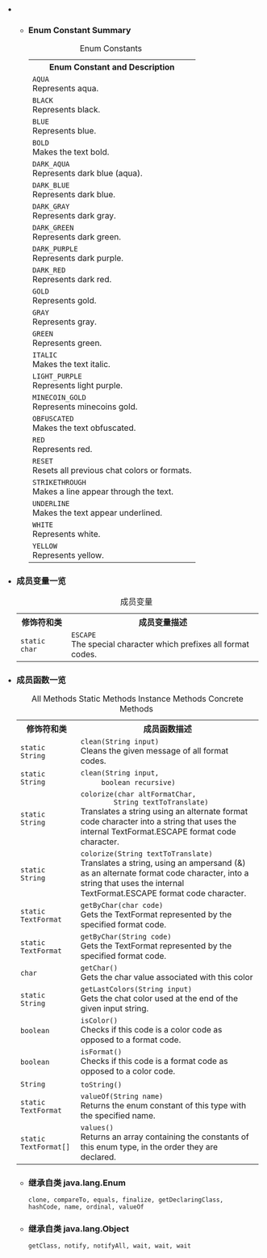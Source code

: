 <div class="summary">
<ul class="blockList">
<li class="blockList">
<!-- =========== ENUM CONSTANT SUMMARY =========== -->
<ul class="blockList">
<li class="blockList"><a name="enum.constant.summary">
<!--   -->
</a>
<h3>Enum Constant Summary</h3>
<table class="memberSummary" border="0" cellpadding="3" cellspacing="0" summary="Enum Constant Summary table, listing enum constants, and an explanation">
<caption><span>Enum Constants</span><span class="tabEnd"> </span></caption>
<tr>
<th class="colOne" scope="col">Enum Constant and Description</th>
</tr>
<tr class="altColor">
<td class="colOne"><code><span class="memberNameLink"><a >AQUA</a></span></code>
<div class="block">Represents aqua.</div>
</td>
</tr>
<tr class="rowColor">
<td class="colOne"><code><span class="memberNameLink"><a >BLACK</a></span></code>
<div class="block">Represents black.</div>
</td>
</tr>
<tr class="altColor">
<td class="colOne"><code><span class="memberNameLink"><a >BLUE</a></span></code>
<div class="block">Represents blue.</div>
</td>
</tr>
<tr class="rowColor">
<td class="colOne"><code><span class="memberNameLink"><a >BOLD</a></span></code>
<div class="block">Makes the text bold.</div>
</td>
</tr>
<tr class="altColor">
<td class="colOne"><code><span class="memberNameLink"><a >DARK_AQUA</a></span></code>
<div class="block">Represents dark blue (aqua).</div>
</td>
</tr>
<tr class="rowColor">
<td class="colOne"><code><span class="memberNameLink"><a >DARK_BLUE</a></span></code>
<div class="block">Represents dark blue.</div>
</td>
</tr>
<tr class="altColor">
<td class="colOne"><code><span class="memberNameLink"><a >DARK_GRAY</a></span></code>
<div class="block">Represents dark gray.</div>
</td>
</tr>
<tr class="rowColor">
<td class="colOne"><code><span class="memberNameLink"><a >DARK_GREEN</a></span></code>
<div class="block">Represents dark green.</div>
</td>
</tr>
<tr class="altColor">
<td class="colOne"><code><span class="memberNameLink"><a >DARK_PURPLE</a></span></code>
<div class="block">Represents dark purple.</div>
</td>
</tr>
<tr class="rowColor">
<td class="colOne"><code><span class="memberNameLink"><a >DARK_RED</a></span></code>
<div class="block">Represents dark red.</div>
</td>
</tr>
<tr class="altColor">
<td class="colOne"><code><span class="memberNameLink"><a >GOLD</a></span></code>
<div class="block">Represents gold.</div>
</td>
</tr>
<tr class="rowColor">
<td class="colOne"><code><span class="memberNameLink"><a >GRAY</a></span></code>
<div class="block">Represents gray.</div>
</td>
</tr>
<tr class="altColor">
<td class="colOne"><code><span class="memberNameLink"><a >GREEN</a></span></code>
<div class="block">Represents green.</div>
</td>
</tr>
<tr class="rowColor">
<td class="colOne"><code><span class="memberNameLink"><a >ITALIC</a></span></code>
<div class="block">Makes the text italic.</div>
</td>
</tr>
<tr class="altColor">
<td class="colOne"><code><span class="memberNameLink"><a >LIGHT_PURPLE</a></span></code>
<div class="block">Represents light purple.</div>
</td>
</tr>
<tr class="rowColor">
<td class="colOne"><code><span class="memberNameLink"><a >MINECOIN_GOLD</a></span></code>
<div class="block">Represents minecoins gold.</div>
</td>
</tr>
<tr class="altColor">
<td class="colOne"><code><span class="memberNameLink"><a >OBFUSCATED</a></span></code>
<div class="block">Makes the text obfuscated.</div>
</td>
</tr>
<tr class="rowColor">
<td class="colOne"><code><span class="memberNameLink"><a >RED</a></span></code>
<div class="block">Represents red.</div>
</td>
</tr>
<tr class="altColor">
<td class="colOne"><code><span class="memberNameLink"><a >RESET</a></span></code>
<div class="block">Resets all previous chat colors or formats.</div>
</td>
</tr>
<tr class="rowColor">
<td class="colOne"><code><span class="memberNameLink"><a >STRIKETHROUGH</a></span></code>
<div class="block">Makes a line appear through the text.</div>
</td>
</tr>
<tr class="altColor">
<td class="colOne"><code><span class="memberNameLink"><a >UNDERLINE</a></span></code>
<div class="block">Makes the text appear underlined.</div>
</td>
</tr>
<tr class="rowColor">
<td class="colOne"><code><span class="memberNameLink"><a >WHITE</a></span></code>
<div class="block">Represents white.</div>
</td>
</tr>
<tr class="altColor">
<td class="colOne"><code><span class="memberNameLink"><a >YELLOW</a></span></code>
<div class="block">Represents yellow.</div>
</td>
</tr>
</table>
</li>
</ul>

<li class="blockList"><a name="field.summary">
<!--   -->
</a>
<h3>成员变量一览</h3>
<table class="memberSummary" border="0" cellpadding="3" cellspacing="0" summary="Field Summary table, listing fields, and an explanation">
<caption><span>成员变量</span><span class="tabEnd"> </span></caption>
<tr>
<th>修饰符和类</th>
<th>成员变量描述</th>
</tr>
<tr class="altColor">
<td class="colFirst"><code>static char</code></td>
<td class="colLast"><code><span class="memberNameLink"><a >ESCAPE</a></span></code>
<div class="block">The special character which prefixes all format codes.</div>
</td>
</tr>
</table>
</li>
</ul>
<!-- ========== METHOD SUMMARY =========== -->
<ul class="blockList">
<li class="blockList"><a name="method.summary">
<!--   -->
</a>
<h3>成员函数一览</h3>
<table class="memberSummary" border="0" cellpadding="3" cellspacing="0" summary="Method Summary table, listing methods, and an explanation">
<caption><span id="t0" class="activeTableTab"><span>All Methods</span><span class="tabEnd"> </span></span><span id="t1" class="tableTab"><span><a >Static Methods</a></span><span class="tabEnd"> </span></span><span id="t2" class="tableTab"><span><a >Instance Methods</a></span><span class="tabEnd"> </span></span><span id="t4" class="tableTab"><span><a >Concrete Methods</a></span><span class="tabEnd"> </span></span></caption>
<tr>
<th>修饰符和类</th>
<th>成员函数描述</th>
</tr>
<tr id="i0" class="altColor">
<td class="colFirst"><code>static <a  title="class or interface in java.lang">String</a></code></td>
<td class="colLast"><code><span class="memberNameLink"><a >clean</a></span>(<a  title="class or interface in java.lang">String</a> input)</code>
<div class="block">Cleans the given message of all format codes.</div>
</td>
</tr>
<tr id="i1" class="rowColor">
<td class="colFirst"><code>static <a  title="class or interface in java.lang">String</a></code></td>
<td class="colLast"><code><span class="memberNameLink"><a >clean</a></span>(<a  title="class or interface in java.lang">String</a> input,
     boolean recursive)</code> </td>
</tr>
<tr id="i2" class="altColor">
<td class="colFirst"><code>static <a  title="class or interface in java.lang">String</a></code></td>
<td class="colLast"><code><span class="memberNameLink"><a >colorize</a></span>(char altFormatChar,
        <a  title="class or interface in java.lang">String</a> textToTranslate)</code>
<div class="block">Translates a string using an alternate format code character into a
 string that uses the internal TextFormat.ESCAPE format code
 character.</div>
</td>
</tr>
<tr id="i3" class="rowColor">
<td class="colFirst"><code>static <a  title="class or interface in java.lang">String</a></code></td>
<td class="colLast"><code><span class="memberNameLink"><a >colorize</a></span>(<a  title="class or interface in java.lang">String</a> textToTranslate)</code>
<div class="block">Translates a string, using an ampersand (&amp;) as an alternate format code
 character, into a string that uses the internal TextFormat.ESCAPE format
 code character.</div>
</td>
</tr>
<tr id="i4" class="altColor">
<td class="colFirst"><code>static <a  title="enum in cn.nukkit.utils">TextFormat</a></code></td>
<td class="colLast"><code><span class="memberNameLink"><a >getByChar</a></span>(char code)</code>
<div class="block">Gets the TextFormat represented by the specified format code.</div>
</td>
</tr>
<tr id="i5" class="rowColor">
<td class="colFirst"><code>static <a  title="enum in cn.nukkit.utils">TextFormat</a></code></td>
<td class="colLast"><code><span class="memberNameLink"><a >getByChar</a></span>(<a  title="class or interface in java.lang">String</a> code)</code>
<div class="block">Gets the TextFormat represented by the specified format code.</div>
</td>
</tr>
<tr id="i6" class="altColor">
<td class="colFirst"><code>char</code></td>
<td class="colLast"><code><span class="memberNameLink"><a >getChar</a></span>()</code>
<div class="block">Gets the char value associated with this color</div>
</td>
</tr>
<tr id="i7" class="rowColor">
<td class="colFirst"><code>static <a  title="class or interface in java.lang">String</a></code></td>
<td class="colLast"><code><span class="memberNameLink"><a >getLastColors</a></span>(<a  title="class or interface in java.lang">String</a> input)</code>
<div class="block">Gets the chat color used at the end of the given input string.</div>
</td>
</tr>
<tr id="i8" class="altColor">
<td class="colFirst"><code>boolean</code></td>
<td class="colLast"><code><span class="memberNameLink"><a >isColor</a></span>()</code>
<div class="block">Checks if this code is a color code as opposed to a format code.</div>
</td>
</tr>
<tr id="i9" class="rowColor">
<td class="colFirst"><code>boolean</code></td>
<td class="colLast"><code><span class="memberNameLink"><a >isFormat</a></span>()</code>
<div class="block">Checks if this code is a format code as opposed to a color code.</div>
</td>
</tr>
<tr id="i10" class="altColor">
<td class="colFirst"><code><a  title="class or interface in java.lang">String</a></code></td>
<td class="colLast"><code><span class="memberNameLink"><a >toString</a></span>()</code> </td>
</tr>
<tr id="i11" class="rowColor">
<td class="colFirst"><code>static <a  title="enum in cn.nukkit.utils">TextFormat</a></code></td>
<td class="colLast"><code><span class="memberNameLink"><a >valueOf</a></span>(<a  title="class or interface in java.lang">String</a> name)</code>
<div class="block">Returns the enum constant of this type with the specified name.</div>
</td>
</tr>
<tr id="i12" class="altColor">
<td class="colFirst"><code>static <a  title="enum in cn.nukkit.utils">TextFormat</a>[]</code></td>
<td class="colLast"><code><span class="memberNameLink"><a >values</a></span>()</code>
<div class="block">Returns an array containing the constants of this enum type, in
the order they are declared.</div>
</td>
</tr>
</table>
<ul class="blockList">
<li class="blockList"><a name="methods.inherited.from.class.java.lang.Enum">
<!--   -->
</a>
<h3>继承自类 java.lang.<a  title="class or interface in java.lang">Enum</a></h3>
<code><a  title="class or interface in java.lang">clone</a>, <a  title="class or interface in java.lang">compareTo</a>, <a  title="class or interface in java.lang">equals</a>, <a  title="class or interface in java.lang">finalize</a>, <a  title="class or interface in java.lang">getDeclaringClass</a>, <a  title="class or interface in java.lang">hashCode</a>, <a  title="class or interface in java.lang">name</a>, <a  title="class or interface in java.lang">ordinal</a>, <a  title="class or interface in java.lang">valueOf</a></code></li>
</ul>
<ul class="blockList">
<li class="blockList"><a name="methods.inherited.from.class.java.lang.Object">
<!--   -->
</a>
<h3>继承自类 java.lang.<a  title="class or interface in java.lang">Object</a></h3>
<code><a  title="class or interface in java.lang">getClass</a>, <a  title="class or interface in java.lang">notify</a>, <a  title="class or interface in java.lang">notifyAll</a>, <a  title="class or interface in java.lang">wait</a>, <a  title="class or interface in java.lang">wait</a>, <a  title="class or interface in java.lang">wait</a></code></li>
</ul>
</li>
</ul>
</li>
</ul>
</div>
